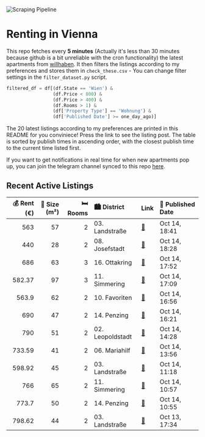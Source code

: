 ![Scraping Pipeline](https://github.com/AthomsG/renting-in-vienna/actions/workflows/run_pipeline.yml/badge.svg)


# Renting in Vienna

This repo fetches every **5 minutes** (Actually it's less than 30 minutes because github is a bit unreliable with the cron functionality) the latest apartments from [willhaben](https://www.willhaben.at/).
It then filters the listings according to my preferences and stores them in `check_these.csv` - You can change filter settings in the `filter_dataset.py` script.

```python
filtered_df = df[(df.State == 'Wien') & 
                 (df.Price < 800) &
                 (df.Price > 400) &
                 (df.Rooms > 1) &
                 (df['Property Type'] == 'Wohnung') &
                 (df['Published Date'] >= one_day_ago)]
```

The 20 latest listings according to my preferences are printed in this README for you conviniece! Press the link to see the listing post.
The table is sorted by publish times in ascending order, with the closest publish time to the current time listed first.

If you want to get notifications in real time for when new apartments pop up, you can join the telegram channel synced to this repo [here](https://t.me/+1HPAYOf5BSsyNTlk).

## Recent Active Listings

|   💰 Rent (€) |   📏 Size (m²) |   🛏️ Rooms | 🏙️ District      | Link                                                                                                                                                                                                                                      | 📅 Published Date   |
|-------------:|--------------:|-----------:|:-----------------|:------------------------------------------------------------------------------------------------------------------------------------------------------------------------------------------------------------------------------------------|:-------------------|
|       563    |            57 |          2 | 03. Landstraße   | [🔗](https://www.willhaben.at/iad/immobilien/d/mietwohnungen/wien/wien-1030-landstra%C3%9Fe/2-zimmer-gemeindewohnung-%28direktvergabe%29-in-toplage---1030-wien-n%C3%A4he-rochusmarkt-&-stadtpark-1078040721/)                             | Oct 14, 18:41      |
|       440    |            28 |          2 | 08. Josefstadt   | [🔗](https://www.willhaben.at/iad/immobilien/d/mietwohnungen/wien/wien-1080-josefstadt/studentenwohnung-in-absoluter-bestlage-1517403719/)                                                                                                 | Oct 14, 18:28      |
|       686    |            63 |          3 | 16. Ottakring    | [🔗](https://www.willhaben.at/iad/immobilien/d/mietwohnungen/wien/wien-1160-ottakring/gemeindewohnung-wien-16.-bezirk-1060554669/)                                                                                                         | Oct 14, 17:52      |
|       582.37 |            97 |          3 | 11. Simmering    | [🔗](https://www.willhaben.at/iad/immobilien/d/mietwohnungen/wien/wien-1110-simmering/gemeinde-wohnung-1842325469/)                                                                                                                        | Oct 14, 17:09      |
|       563.9  |            62 |          2 | 10. Favoriten    | [🔗](https://www.willhaben.at/iad/immobilien/d/mietwohnungen/wien/wien-1100-favoriten/gemeindewohnung-n%C3%A4he-u1-oberlaa-vmd-bis-31.08.2025-1680925443/)                                                                                 | Oct 14, 16:56      |
|       690    |            47 |          2 | 14. Penzing      | [🔗](https://www.willhaben.at/iad/immobilien/d/mietwohnungen/wien/wien-1140-penzing/ger%C3%A4umige-2-zimmer-wohnung-in-sehr-guter-lage-in-%2A1140-wien%2A-1201230699/)                                                                     | Oct 14, 16:21      |
|       790    |            51 |          2 | 02. Leopoldstadt | [🔗](https://www.willhaben.at/iad/immobilien/d/mietwohnungen/wien/wien-1020-leopoldstadt/frisch-renovierte-zweizimmerwohnung-in-bestlage-1712280321/)                                                                                      | Oct 14, 14:28      |
|       733.59 |            41 |          2 | 06. Mariahilf    | [🔗](https://www.willhaben.at/iad/immobilien/d/mietwohnungen/wien/wien-1060-mariahilf/sonnige-2-zimmer-wohnung-in-top-lage%21-nahe-der-mariahilfer-stra%C3%9Fe%21-1005822985/)                                                             | Oct 14, 13:56      |
|       598.92 |            45 |          2 | 03. Landstraße   | [🔗](https://www.willhaben.at/iad/immobilien/d/mietwohnungen/wien/wien-1030-landstra%C3%9Fe/preiswerte-und-gem%C3%BCtliche-2-zimmer-wohnung-2042750631/)                                                                                   | Oct 14, 11:18      |
|       766    |            65 |          2 | 11. Simmering    | [🔗](https://www.willhaben.at/iad/immobilien/d/mietwohnungen/wien/wien-1110-simmering/sozialbau-wohnung-geringergasse13-in-1110-wien-877641539/)                                                                                           | Oct 14, 10:57      |
|       773.7  |            50 |          2 | 14. Penzing      | [🔗](https://www.willhaben.at/iad/immobilien/d/mietwohnungen/wien/wien-1140-penzing/ruhige-sonnige-renovierte-2-zimmerwohnung---goldschlagstra%C3%9Fe-1646467448/)                                                                         | Oct 14, 10:55      |
|       798.62 |            44 |          2 | 03. Landstraße   | [🔗](https://www.willhaben.at/iad/immobilien/d/mietwohnungen/wien/wien-1030-landstra%C3%9Fe/1030-wien---absolut-neuwertig-%22panorama3%22-in-der-leopold-b%C3%B6hm-stra%C3%9Fe---2-zimmer-wohnung-mit-loggia-und-garagenplatz-1405391438/) | Oct 13, 17:34      |
